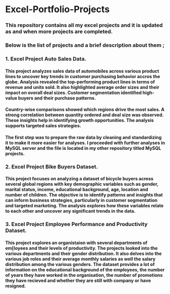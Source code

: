 # Excel-Portfolio-Projects
### This repository contains all my excel projects and it is updated as and when more projects are completed.
### Below is the list of projects and a brief description about them ;
### 1. Excel Project Auto Sales Data.
#### This project analyzes sales data of automobiles across various product lines to uncover key trends in customer purchasing behavior accros the globe. Analysis revealed the top-performing product lines in terms of revenue and units sold. It also highlighted average order sizes and their impact on overall deal sizes. Customer segmentation identified high-value buyers and their purchase patterns.
#### Country-wise comparisons showed which regions drive the most sales. A strong correlation between quantity ordered and deal size was observed. These insights help in identifying growth opportunities. The analysis supports targeted sales strategies.
#### The first step was to prepare the raw data by cleaning and standardizing it to make it more easier for analyses. I proceeded with further analyses in MySQL server and the file is located in my other repository titled MySQL projects. 


### 2. Excel Project Bike Buyers Dataset.
#### This project focuses on analyzing a dataset of bicycle buyers across several global regions with key demographic variables such as gender, marital status, income, educational background, age, location and number of children. The objective is to identify patterns and insights that can inform business strategies, particularly in customer segmentation and targeted marketing. The analysis explores how these variables relate to each other and uncover any significant trends in the data.

### 3. Excel Project Employee Performance and Productivity Dataset.
#### This project explores an organistaion with several departments of em[loyees and their levels of productivity. The projects looked into the various departments and their gender distribution. It also delves into the various job roles and their average monthly salaries as well the salary distribution among the various genders. The dataset provides a lot of information on the educational background of the employees, the number of years they have worked in the organisation, the number of promotions they have recieved and whether they are still with company or have resigned. 
